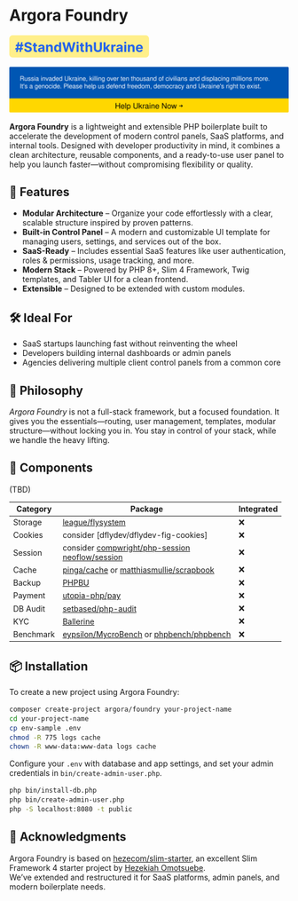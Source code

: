 # Argora Foundry

[![StandWithUkraine](https://raw.githubusercontent.com/vshymanskyy/StandWithUkraine/main/badges/StandWithUkraine.svg)](https://github.com/vshymanskyy/StandWithUkraine/blob/main/docs/README.md)

[![SWUbanner](https://raw.githubusercontent.com/vshymanskyy/StandWithUkraine/main/banner2-direct.svg)](https://github.com/vshymanskyy/StandWithUkraine/blob/main/docs/README.md)

**Argora Foundry** is a lightweight and extensible PHP boilerplate built to accelerate the development of modern control panels, SaaS platforms, and internal tools. Designed with developer productivity in mind, it combines a clean architecture, reusable components, and a ready-to-use user panel to help you launch faster—without compromising flexibility or quality.

## 🚀 Features

- **Modular Architecture** – Organize your code effortlessly with a clear, scalable structure inspired by proven patterns.
- **Built-in Control Panel** – A modern and customizable UI template for managing users, settings, and services out of the box.
- **SaaS-Ready** – Includes essential SaaS features like user authentication, roles & permissions, usage tracking, and more.
- **Modern Stack** – Powered by PHP 8+, Slim 4 Framework, Twig templates, and Tabler UI for a clean frontend.
- **Extensible** – Designed to be extended with custom modules.

## 🛠️ Ideal For

- SaaS startups launching fast without reinventing the wheel  
- Developers building internal dashboards or admin panels  
- Agencies delivering multiple client control panels from a common core

## 🧱 Philosophy

*Argora Foundry* is not a full-stack framework, but a focused foundation. It gives you the essentials—routing, user management, templates, modular structure—without locking you in. You stay in control of your stack, while we handle the heavy lifting.

## 🧩 Components

(TBD)

| Category | Package | Integrated |
| --- | --- | --- |
| Storage | [league/flysystem](https://packagist.org/packages/league/flysystem) | ❌ |
| Cookies | consider [dflydev/dflydev-fig-cookies] | ❌ |(https://packagist.org/packages/dflydev/dflydev-fig-cookies) | ❌ |
| Session | consider [compwright/php-session](compwright/php-session)<br>[neoflow/session](neoflow/session) | ❌ |
| Cache | [pinga/cache](https://github.com/getpinga/cache) or [matthiasmullie/scrapbook](https://packagist.org/packages/matthiasmullie/scrapbook) | ❌ |
| Backup | [PHPBU](https://phpbu.de/) | ❌ |
| Payment | [utopia-php/pay](https://packagist.org/packages/utopia-php/pay) | ❌ |
| DB Audit | [setbased/php-audit](https://packagist.org/packages/setbased/php-audit) | ❌ |
| KYC | [Ballerine](https://github.com/ballerine-io/ballerine) | ❌ | N/A | ❌ |
| Benchmark | [eypsilon/MycroBench](https://packagist.org/packages/eypsilon/MycroBench) or [phpbench/phpbench](https://packagist.org/packages/phpbench/phpbench) | ❌ |

## 📦 Installation

To create a new project using Argora Foundry:

```bash
composer create-project argora/foundry your-project-name
cd your-project-name
cp env-sample .env
chmod -R 775 logs cache
chown -R www-data:www-data logs cache
```

Configure your `.env` with database and app settings, and set your admin credentials in `bin/create-admin-user.php`.

```bash
php bin/install-db.php
php bin/create-admin-user.php
php -S localhost:8080 -t public
```

## 🙏 Acknowledgments

Argora Foundry is based on [hezecom/slim-starter](https://github.com/omotsuebe/slim-starter), an excellent Slim Framework 4 starter project by [Hezekiah Omotsuebe](https://github.com/omotsuebe).  
We’ve extended and restructured it for SaaS platforms, admin panels, and modern boilerplate needs.